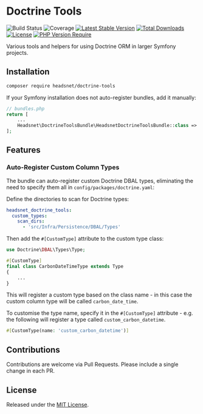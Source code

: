 Doctrine Tools
====

![Build Status](https://github.com/headsnet/doctrine-tools-bundle/actions/workflows/ci.yml/badge.svg)
![Coverage](https://raw.githubusercontent.com/headsnet/doctrine-tools-bundle/image-data/coverage.svg)
[![Latest Stable Version](https://poser.pugx.org/headsnet/doctrine-tools-bundle/v)](//packagist.org/packages/headsnet/doctrine-tools-bundle)
[![Total Downloads](https://poser.pugx.org/headsnet/doctrine-tools-bundle/downloads)](//packagist.org/packages/headsnet/doctrine-tools-bundle)
[![License](https://poser.pugx.org/headsnet/doctrine-tools-bundle/license)](//packagist.org/packages/headsnet/doctrine-tools-bundle)
[![PHP Version Require](http://poser.pugx.org/headsnet/doctrine-tools-bundle/require/php)](//packagist.org/packages/headsnet/doctrine-tools-bundle)

Various tools and helpers for using Doctrine ORM in larger Symfony projects.

## Installation

```bash
composer require headsnet/doctrine-tools
```
If your Symfony installation does not auto-register bundles, add it manually:

```php
// bundles.php
return [
    ...
    Headsnet\DoctrineToolsBundle\HeadsnetDoctrineToolsBundle::class => ['all' => true],
];
```

## Features

### Auto-Register Custom Column Types

The bundle can auto-register custom Doctrine DBAL types, eliminating the need to specify them all in 
`config/packages/doctrine.yaml`:

Define the directories to scan for Doctrine types:

```yaml
headsnet_doctrine_tools:
  custom_types:
    scan_dirs:
      - 'src/Infra/Persistence/DBAL/Types'
```

Then add the `#[CustomType]` attribute to the custom type class:

```php
use Doctrine\DBAL\Types\Type;

#[CustomType]
final class CarbonDateTimeType extends Type
{
    ...
}
```

This will register a custom type based on the class name - in this case the custom column type will be called 
`carbon_date_time`.

To customise the type name, specify it in the `#[CustomType]` attribute - e.g. the following will register a type 
called `custom_carbon_datetime`.

```php
#[CustomType(name: 'custom_carbon_datetime')]
```

## Contributions

Contributions are welcome via Pull Requests. Please include a single change in each PR.

## License

Released under the [MIT License](LICENSE).
